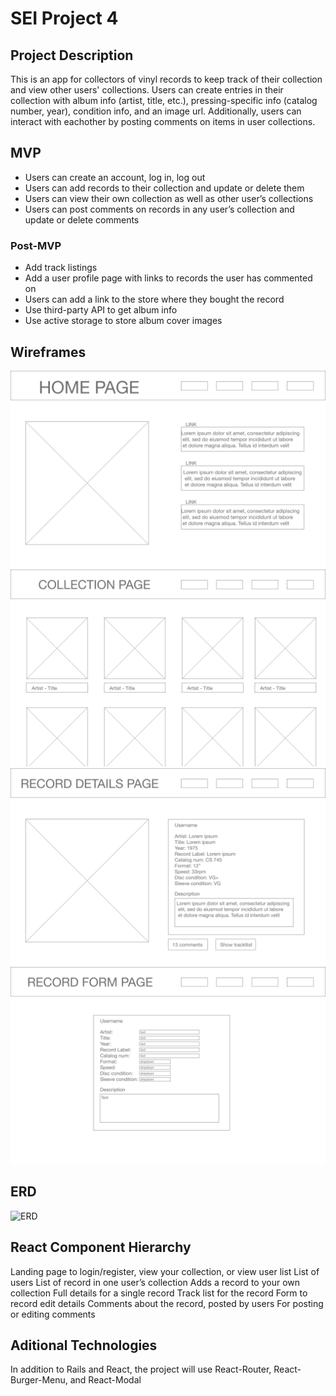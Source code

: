 # SEI Project 4

## Project Description
This is an app for collectors of vinyl records to keep track of their collection and view other users' collections. Users can create entries in their collection with album info (artist, title, etc.), pressing-specific info (catalog number, year), condition info, and an image url. Additionally, users can interact with eachother by posting comments on items in user collections.

## MVP
* Users can create an account, log in, log out
* Users can add records to their collection and update or delete them
* Users can view their own collection as well as other user’s collections
* Users can post comments on records in any user’s collection and update   or delete comments

### Post-MVP
* Add track listings
* Add a user profile page with links to records the user has commented on
* Users can add a link to the store where they bought the record
* Use third-party API to get album info
* Use active storage to store album cover images

## Wireframes
![home page](assets/wireframes/home_page.png)
![collection page](assets/wireframes/collection_page.png)
![record details page](assets/wireframes/record_details_page.png)
![record form page](assets/wireframes/record_form_page.png)

## ERD
![ERD](assets/p4-erd.ping)

## React Component Hierarchy
<App />
	<Home /> Landing page to login/register, view your collection, or view user list
	<Login/Register />
		<LoginForm />
		<RegisterForm />
	<UsersList /> List of users
  <UpdateUserInfo />
  <RecordsList /> List of record in one user’s collection
    <RecordForm /> Adds a record to your own collection
  <RecordDetails /> Full details for a single record
    <TrackList /> Track list for the record
    <RecordForm /> Form to record edit details
    <CommentsList /> Comments about the record, posted by users
      <CommentForm /> For posting or editing comments

## Aditional Technologies
In addition to Rails and React, the project will use React-Router, React-Burger-Menu, and React-Modal